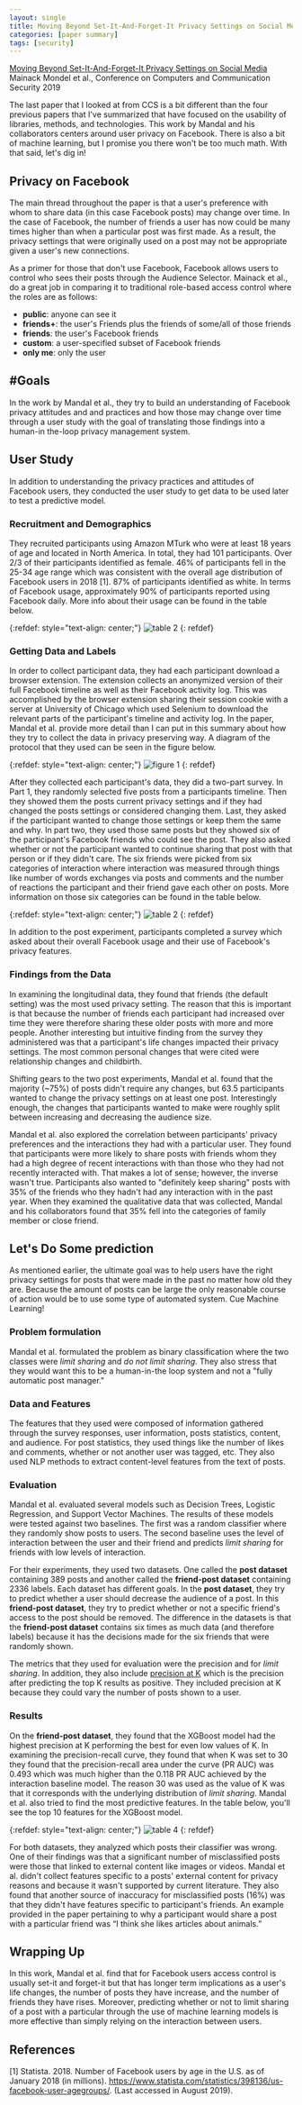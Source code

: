 ```yaml
---
layout: single
title: Moving Beyond Set-It-And-Forget-It Privacy Settings on Social Media
categories: [paper summary]
tags: [security]
---
```


[Moving Beyond Set-It-And-Forget-It Privacy Settings on Social Media](https://www.cs.uic.edu/~elena/pubs/mondal-ccs19.pdf) Mainack Mondel et al., Conference on Computers and Communication Security 2019

The last paper that I looked at from CCS is a bit different than the four previous papers that I've summarized that have focused on the usability of libraries, methods, and technologies. This work by Mandal and his collaborators centers around user privacy on Facebook. There is also a bit of machine learning, but I promise you there won't be too much math. With that said, let's dig in!

## Privacy on Facebook

The main thread throughout the paper is that a user's preference with whom to share data (in this case Facebook posts) may change over time. In the case of Facebook, the number of friends a user has now could be many times higher than when a particular post was first made. As a result, the privacy settings that were originally used on a post may not be appropriate given a user's new connections. 

As a primer for those that don't use Facebook, Facebook allows users to control who sees their posts through the Audience Selector. Mainack et al., do a great job in comparing it to traditional role-based access control where the roles are as follows:

-  **public**: anyone can see it
- **friends+**: the user's Friends plus the friends of some/all of those friends
-  **friends**: the user's Facebook friends
- **custom**: a user-specified subset of Facebook friends
- **only me**: only the user

## #Goals
In the work by Mandal et al., they try to build an understanding of Facebook privacy attitudes and and practices and how those may change over time through a user study with the goal of translating those findings into a human-in the-loop privacy management system. 

## User Study 

In addition to understanding the privacy practices and attitudes of Facebook users, they conducted the user study to get data to be used later to test a predictive model.

### Recruitment and Demographics
They recruited participants using Amazon MTurk who were at least 18 years of age and located in North America. In total, they had 101 participants. Over 2/3 of their participants identified as female. 46% of participants fell in the 25-34 age range which was consistent with the overall age distribution of Facebook users in 2018 [1]. 87% of participants identified as white. In terms of Facebook usage, approximately 90% of participants reported using Facebook daily. More info about their usage can be found in the table below.

{:refdef: style="text-align: center;"}
![table 2](/assets/images/set-it-and-forget-it/table2.png)
{: refdef}




### Getting Data and Labels
In order to collect participant data, they had each participant download a browser extension. The extension collects an anonymized version of their full Facebook timeline as well as their Facebook activity log. This was accomplished by the browser extension sharing their session cookie with a server at University of Chicago which used Selenium to download the relevant parts of the participant's timeline and activity log. In the paper, Mandal et al. provide more detail than I can put in this summary about how they try to collect the data in privacy preserving way. A diagram of the protocol that they used can be seen in the figure below.

{:refdef: style="text-align: center;"}
![figure 1](/assets/images/set-it-and-forget-it/figure1.png)
{: refdef} 

After they collected each participant's data, they did a two-part survey. In Part 1, they randomly selected five posts from a participants timeline. Then they showed them the posts current privacy settings and if they had changed the posts settings or considered changing them. Last, they asked if the participant wanted to change those settings or keep them the same and why. In part two, they used those same posts but they showed six of the participant's Facebook friends who could see the post. They also asked whether or not the participant wanted to continue sharing that post with that person or if they didn't care. The six friends were picked from six categories of interaction where interaction was measured through things like number of words exchanges via posts and comments and the number of reactions the participant and their friend gave each other on posts. More information on those six categories can be found in the table below.

{:refdef: style="text-align: center;"}
![table 2](/assets/images/set-it-and-forget-it/table2.png)
{: refdef} 

In addition to the post experiment, participants completed a survey which asked about their overall Facebook usage and their use of Facebook's privacy features.


### Findings from the Data
In examining the longitudinal data, they found that friends (the default setting) was the most used privacy setting. The reason that this is important is that because the number of friends each participant had increased over time they were therefore sharing these older posts with more and more people. Another interesting but intuitive finding from the survey they administered was that a participant's life changes impacted their privacy settings. The most common personal changes that were cited were relationship changes and childbirth. 

Shifting gears to the two post experiments, Mandal et al. found that the majority (~75%) of posts didn't require any changes, but 63.5 participants wanted to change the privacy settings on at least one post. Interestingly enough, the changes that participants wanted to make were roughly split between increasing and decreasing the audience size.

Mandal et al. also explored the correlation between participants' privacy preferences and the interactions they had with a particular user. They found that participants were more likely to share posts with friends whom they had a high degree of recent interactions with than those who they had not recently interacted with. That makes a lot of sense; however, the inverse wasn't true. Participants also wanted to "definitely keep sharing" posts with 35% of the friends who they hadn't had any interaction with in the past year. When they examined the qualitative data that was collected, Mandal and his collaborators found that 35% fell into the categories of family member or close friend.

## Let's Do Some prediction
As mentioned earlier, the ultimate goal was to help users have the right privacy settings for posts that were made in the past no matter how old they are. Because the amount of posts can be large the only reasonable course of action would be to use some type of automated system. Cue Machine Learning!

### Problem formulation 
Mandal et al. formulated the problem as binary classification where the two classes were _limit sharing_ and _do not limit sharing_. They also stress that they would want this to be a human-in-the loop system and not a "fully automatic post manager."

### Data and Features
The features that they used were composed of information gathered through the survey responses, user information, posts statistics, content, and audience. For post statistics, they used things like the number of likes and comments, whether or not another user was tagged, etc. They also used NLP methods to extract content-level features from the text of posts.

### Evaluation
Mandal et al. evaluated several models such as Decision Trees, Logistic Regression, and Support Vector Machines. The results of these models were tested against two baselines. The first was a random classifier where they randomly show posts to users. The second baseline uses the level of interaction between the user and their friend and predicts _limit sharing_ for friends with low levels of interaction.

For their experiments, they used two datasets. One called the **post dataset** containing 389 posts and another called the **friend-post dataset** containing 2336 labels. Each dataset has different goals. In the **post dataset**, they try to predict whether a user should decrease the audience of a post. In this **friend-post dataset**, they try to predict whether or not a specific friend's access to the post should be removed. The difference in the datasets is that the **friend-post dataset** contains six times as much data (and therefore labels) because it has the decisions made for the six friends that were randomly shown.

The metrics that they used for evaluation were the precision and for _limit sharing_. In addition, they also include [precision at K](https://en.wikipedia.org/wiki/Evaluation_measures_(information_retrieval)#Precision_at_K) which is the precision after predicting the top K results as positive. They included precision at K because they could vary the number of posts shown to a user.

### Results
On the **friend-post dataset**, they found that the XGBoost model had the highest precision at K performing the best for even low values of K. In examining the precision-recall curve, they found that when K was set to 30  they found that the precision-recall area under the curve (PR AUC) was 0.493 which was much higher than the 0.118 PR AUC achieved by the interaction baseline model. The reason 30 was used as the value of K was that it corresponds with the underlying distribution of _limit sharing_. Mandal et al. also tried to find the most predictive features. In the table below, you'll see the top 10 features for the XGBoost model.

{:refdef: style="text-align: center;"}
![table 4](/assets/images/set-it-and-forget-it/table4.png)
{: refdef} 

For both datasets, they analyzed which posts their classifier was wrong. One of their findings was that a significant number of misclassified posts were those that linked to external content like images or videos. Mandal et al. didn't collect features specific to a posts' external content for privacy reasons and because it wasn't supported by current literature. They also found that another source of inaccuracy for misclassified posts (16%) was that they didn't have features specific to participant's friends. An example provided in the paper pertaining to why a participant would share a post with a particular friend was “I think she likes articles about animals.”

## Wrapping Up
In this work, Mandal et al. find that for Facebook users access control is usually set-it and forget-it but that has longer term implications as a user's life changes, the number of posts they have increase, and the number of friends they have rises. Moreover, predicting whether or not to limit sharing of a post with a particular through the use of machine learning models is more effective than simply relying on the interaction between users. 

## References

[1] Statista. 2018. Number of Facebook users by age in the U.S. as of January 2018
(in millions). https://www.statista.com/statistics/398136/us-facebook-user-agegroups/. (Last accessed in August 2019).

